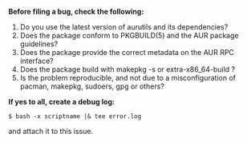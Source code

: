 __Before filing a bug, check the following:__

1) Do you use the latest version of aurutils and its dependencies?
2) Does the package conform to PKGBUILD(5) and the AUR package guidelines?
3) Does the package provide the correct metadata on the AUR RPC interface?
4) Does the package build with makepkg -s or extra-x86_64-build ?
5) Is the problem reproducible, and not due to a misconfiguration of
   pacman, makepkg, sudoers, gpg or others?

__If yes to all, create a debug log:__

```
$ bash -x scriptname |& tee error.log
```

and attach it to this issue.
